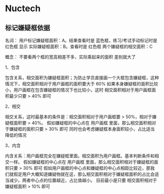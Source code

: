 # Nuctech

## 标记嫌疑框依据

名词：
用户标记嫌疑框面积：A。结果查看时是 蓝色框，练习/考试手动标记时是 红色框 显示
实际嫌疑框面积：B。查看时是 红色框
两个嫌疑框的相交面积：C

概念：
不要看两个框的宽高相差不多，实际乘起来的面积 差别就大了

1、包含

包含关系，相交面积为嫌疑框面积；为防止学员直接画一个大框包含嫌疑框，这种情况下，相交面积相对于用户画框的面积要大于 60%
如果本身嫌疑框的面积比较小，用户画框在包含嫌疑框的情况下也比较小，这时 相交面积相对于用户画框面积最少只要 > 40% 即可

2、相交

相交关系，这时最基本的条件是：相交面积相对于用户画框要 > 50%，相对于嫌疑框面积要 > 40%。
假如嫌疑框的中心点在 用户画框 里面，那么相交面积相对于嫌疑框的面积只要 > 30% 即可
同时也会考虑嫌疑框本身面积较小，占比适当降低的情况

3、内含

内含关系：用户画框完全在嫌疑框里面。相交面积为用户画框。基本判断条件和相交一样。
假如嫌疑框的中心点在 用户画框 里面，那么相交面积相对于嫌疑框的面积只要 > 30% 即可
假如用户画框的中心点和嫌疑框的中心点相距比较近，那我们就假定用户大概知道嫌疑物就在这，那么相交面积相对于嫌疑框面积的占比会适当减少。两者中心点的位置越近，占比值越小。
目前最小是只要 相交面积相对于嫌疑框面积 > 10% 即可

